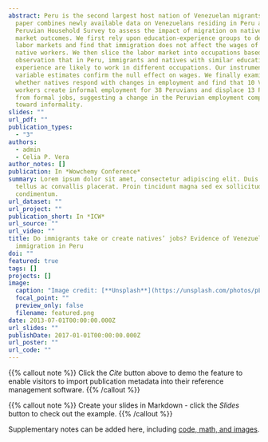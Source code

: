 ```yaml
---
abstract: Peru is the second largest host nation of Venezuelan migrants. This
  paper combines newly available data on Venezuelans residing in Peru and the
  Peruvian Household Survey to assess the impact of migration on natives’ labor
  market outcomes. We first rely upon education-experience groups to define
  labor markets and find that immigration does not affect the wages of competing
  native workers. We then slice the labor market into occupations based on the
  observation that in Peru, immigrants and natives with similar education and
  experience are likely to work in different occupations. Our instrumental
  variable estimates confirm the null effect on wages. We finally examine
  whether natives respond with changes in employment and find that 10 Venezuelan
  workers create informal employment for 38 Peruvians and displace 13 Peruvians
  from formal jobs, suggesting a change in the Peruvian employment composition
  toward informality.
slides: ""
url_pdf: ""
publication_types:
  - "3"
authors:
  - admin
  - Celia P. Vera
author_notes: []
publication: In *Wowchemy Conference*
summary: Lorem ipsum dolor sit amet, consectetur adipiscing elit. Duis posuere
  tellus ac convallis placerat. Proin tincidunt magna sed ex sollicitudin
  condimentum.
url_dataset: ""
url_project: ""
publication_short: In *ICW*
url_source: ""
url_video: ""
title: Do immigrants take or create natives’ jobs? Evidence of Venezuelan
  immigration in Peru
doi: ""
featured: true
tags: []
projects: []
image:
  caption: "Image credit: [**Unsplash**](https://unsplash.com/photos/pLCdAaMFLTE)"
  focal_point: ""
  preview_only: false
  filename: featured.png
date: 2013-07-01T00:00:00.000Z
url_slides: ""
publishDate: 2017-01-01T00:00:00.000Z
url_poster: ""
url_code: ""
---
```


{{% callout note %}}
Click the *Cite* button above to demo the feature to enable visitors to import publication metadata into their reference management software.
{{% /callout %}}

{{% callout note %}}
Create your slides in Markdown - click the *Slides* button to check out the example.
{{% /callout %}}

Supplementary notes can be added here, including [code, math, and images](https://wowchemy.com/docs/writing-markdown-latex/).

